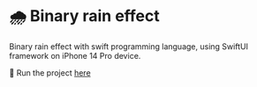 # 🌧️ Binary rain effect

Binary rain effect with swift programming language, using SwiftUI framework on
iPhone 14 Pro device.

🔗 Run the project
[here](https://www.instagram.com/reel/Co13D6lg3gu/)


